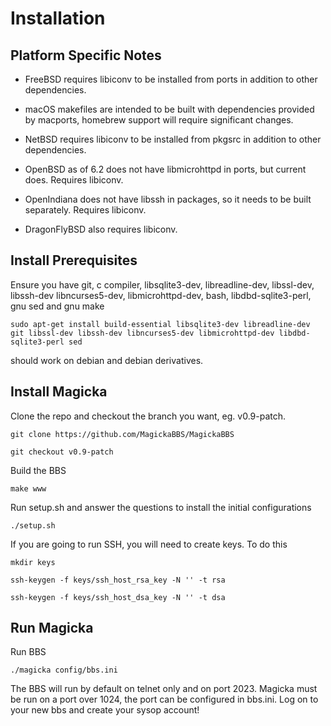 # Installation

## Platform Specific Notes

* FreeBSD requires libiconv to be installed from ports in addition to other dependencies.

* macOS makefiles are intended to be built with dependencies provided by macports, homebrew support will require significant changes.

* NetBSD requires libiconv to be installed from pkgsrc in addition to other dependencies. 

* OpenBSD as of 6.2 does not have libmicrohttpd in ports, but current does. Requires libiconv.

* OpenIndiana does not have libssh in packages, so it needs to be built separately. Requires libiconv.

* DragonFlyBSD also requires libiconv.

## Install Prerequisites

Ensure you have git, c compiler, libsqlite3-dev, libreadline-dev, libssl-dev, libssh-dev libncurses5-dev, libmicrohttpd-dev, bash, libdbd-sqlite3-perl, gnu sed and gnu make

    sudo apt-get install build-essential libsqlite3-dev libreadline-dev git libssl-dev libssh-dev libncurses5-dev libmicrohttpd-dev libdbd-sqlite3-perl sed

should work on debian and debian derivatives.

## Install Magicka

Clone the repo and checkout the branch you want, eg. v0.9-patch.

    git clone https://github.com/MagickaBBS/MagickaBBS

    git checkout v0.9-patch

Build the BBS

    make www

Run setup.sh and answer the questions to install the initial configurations

    ./setup.sh


If you are going to run SSH, you will need to create keys. To do this

    mkdir keys

    ssh-keygen -f keys/ssh_host_rsa_key -N '' -t rsa

    ssh-keygen -f keys/ssh_host_dsa_key -N '' -t dsa

## Run Magicka

Run BBS 

    ./magicka config/bbs.ini

The BBS will run by default on telnet only and on port 2023. Magicka must be run on a port over 1024, the port can be configured in bbs.ini. Log on to your new bbs and create your sysop account!